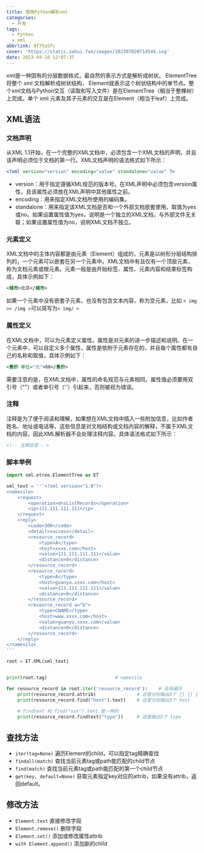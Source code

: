 ```yaml
---
title: 使用Python解析xml
categories:
  - 开发
tags:
  - Python
  - xml
abbrlink: 9f75a5fc
cover: 'https://static.zahui.fan/images/202307020714544.svg'
date: 2023-04-18 12:07:37
---
```


xml是一种固有的分层数据格式，最自然的表示方式是解析成树状。 ElementTree将整个 xml 文档解析成树状结构， Element就表示这个树状结构中的单节点。整个xml文档与Python交互（读取和写入文件）是在ElementTree（相当于整棵树）上完成。单个 xml 元素及其子元素的交互是在Element（相当于leaf）上完成。

## XML语法

### 文档声明

从XML 1.1开始，在一个完整的XML文档中，必须包含一个XML文档的声明，并且该声明必须位于文档的第一行。XML文档声明的语法格式如下所示：

```xml
<?xml version="version" encoding="value" standalone="value" ?>
```

- version：用于指定遵循XML规范的版本号。在XML声明中必须包含version属性，且该属性必须放在XML声明中其他属性之前。
- encoding：用来指定XML文档所使用的编码集。
- standalone：用来指定该XML文档是否和一个外部文档嵌套使用，取值为yes或no。如果设置属性值为yes，说明是一个独立的XML文档，与外部文件无关联；如果设置属性值为no，说明XML文档不独立。

### 元素定义

XML文档中的主体内容都是由元素（Element）组成的，元素是以树形分层结构排列的，一个元素可以嵌套在另一个元素中。XML文档中有且仅有一个顶层元素，称为文档元素或根元素。元素一般是由开始标签、属性、元素内容和结束标签构成，具体示例如下：

```xml
<城市>北京</城市>
```

如果一个元素中没有嵌套子元素，也没有包含文本内容，称为空元素，比如 `< img >< /img >`可以简写为`< img/ >`

### 属性定义

在XML文档中，可以为元素定义属性。属性是对元素的进一步描述和说明。在一个元素中，可以自定义多个属性，属性是依附于元素存在的，并且每个属性都有自己的名称和取值，具体示例如下：

```xml
<售价 单位="元">68</售价>
```

需要注意的是，在XML文档中，属性的命名规范与元素相同，属性值必须要用双引号（""）或者单引号（''）引起来，否则被视为错误。

### 注释
注释是为了便于阅读和理解，如果想在XML文档中插入一些附加信息，比如作者姓名、地址或电话等，这些信息是对文档结构或文档内容的解释，不属于XML文档的内容，因此XML解析器不会处理注释内容。具体语法格式如下所示：

```xml
<!-- 注释信息 -->
```

### 脚本举例

```python
import xml.etree.ElementTree as ET

xml_text = '''<?xml version="1.0"?>
<namesilo>
    <request>
        <operation>dnsListRecords</operation>
        <ip>111.111.111.111</ip>
    </request>
    <reply>
        <code>300</code>
        <detail>success</detail>
        <resource_record>
            <type>A</type>
            <host>xxxx.com</host>
            <value>111.111.111.111</value>
            <distance>0</distance>
        </resource_record>
        <resource_record>
            <type>A</type>
            <host>guanyu.xxxx.com</host>
            <value>111.111.111.111</value>
            <distance>0</distance>
        </resource_record>
        <resource_record a="b">
            <type>CNAME</type>
            <host>www.xxxx.com</host>
            <value>guanyu.xxxx.com</value>
            <distance>0</distance>
        </resource_record>
    </reply>
</namesilo>
'''

root = ET.XML(xml_text)


print(root.tag)                         # namesilo 

for resource_record in root.iter('resource_record'):    # 全局遍历
    print(resource_record.attrib)               # 这里分别输出3个 {} {} {'a': 'b'}
    print(resource_record.find("host").text)    # 这里分别输出3个 host
    
    # findtext 和 find("xxx").text 是一样的
    print(resource_record.findtext("type"))     # 这里输出3个 type
```

## 查找方法

- `iter(tag=None)` 遍历Element的child，可以指定tag精确查找
- `findall(match)` 查找当前元素tag或path能匹配的child节点
- `find(match)` 查找当前元素tag或path能匹配的第一个child节点
- `get(key, default=None)` 获取元素指定key对应的attrib，如果没有attrib，返回default。

## 修改方法

- `Element.text` 直接修改字段
- `Element.remove()` 删除字段
- `Element.set()` 添加或修改属性attrib
- `with Element.append()` 添加新的child